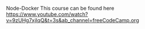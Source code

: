 Node-Docker
This course can be found here
https://www.youtube.com/watch?v=9zUHg7xjIqQ&t=3s&ab_channel=freeCodeCamp.org
